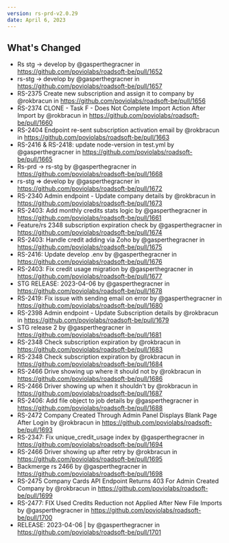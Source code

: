 ```yaml
---
version: rs-prd-v2.0.29
date: April 6, 2023
---
```


## What's Changed
* Rs stg -> develop by @gasperthegracner in https://github.com/poviolabs/roadsoft-be/pull/1652
* rs-stg -> develop by @gasperthegracner in https://github.com/poviolabs/roadsoft-be/pull/1657
* RS-2375 Create new subscription and assign it to company by @rokbracun in https://github.com/poviolabs/roadsoft-be/pull/1656
* RS-2374 CLONE - Task F - Does Not Complete Import Action After Import by @rokbracun in https://github.com/poviolabs/roadsoft-be/pull/1660
* RS-2404 Endpoint re-sent subscription activation email by @rokbracun in https://github.com/poviolabs/roadsoft-be/pull/1663
* RS-2416 & RS-2418: update node-version in test.yml by @gasperthegracner in https://github.com/poviolabs/roadsoft-be/pull/1665
* Rs-prd -> rs-stg by @gasperthegracner in https://github.com/poviolabs/roadsoft-be/pull/1668
* rs-stg => develop by @gasperthegracner in https://github.com/poviolabs/roadsoft-be/pull/1672
* RS-2340 Admin endpoint - Update company details by @rokbracun in https://github.com/poviolabs/roadsoft-be/pull/1673
* RS-2403: Add monthly credits stats logic by @gasperthegracner in https://github.com/poviolabs/roadsoft-be/pull/1661
* Feature/rs 2348 subscription expiration check by @gasperthegracner in https://github.com/poviolabs/roadsoft-be/pull/1674
* RS-2403: Handle credit adding via Zoho by @gasperthegracner in https://github.com/poviolabs/roadsoft-be/pull/1675
* RS-2416: Update develop .env by @gasperthegracner in https://github.com/poviolabs/roadsoft-be/pull/1676
* RS-2403: Fix credit usage migration by @gasperthegracner in https://github.com/poviolabs/roadsoft-be/pull/1677
* STG RELEASE: 2023-04-06 by @gasperthegracner in https://github.com/poviolabs/roadsoft-be/pull/1678
* RS-2419: Fix issue with sending email on error by @gasperthegracner in https://github.com/poviolabs/roadsoft-be/pull/1680
* RS-2398 Admin endpoint - Update Subscription details by @rokbracun in https://github.com/poviolabs/roadsoft-be/pull/1679
* STG release 2 by @gasperthegracner in https://github.com/poviolabs/roadsoft-be/pull/1681
* RS-2348 Check subscription expiration by @rokbracun in https://github.com/poviolabs/roadsoft-be/pull/1683
* RS-2348 Check subscription expiration by @rokbracun in https://github.com/poviolabs/roadsoft-be/pull/1684
* RS-2466 Drive showing up where it should not by @rokbracun in https://github.com/poviolabs/roadsoft-be/pull/1686
* RS-2466 Driver showing up when it shouldn't by @rokbracun in https://github.com/poviolabs/roadsoft-be/pull/1687
* RS-2406: Add file object to job details by @gasperthegracner in https://github.com/poviolabs/roadsoft-be/pull/1688
* RS-2472 Company Created Through Admin Panel Displays Blank Page After Login by @rokbracun in https://github.com/poviolabs/roadsoft-be/pull/1693
* RS-2347: Fix unique_credit_usage index by @gasperthegracner in https://github.com/poviolabs/roadsoft-be/pull/1694
* RS-2466 Driver showing up after retry by @rokbracun in https://github.com/poviolabs/roadsoft-be/pull/1695
* Backmerge rs 2466 by @gasperthegracner in https://github.com/poviolabs/roadsoft-be/pull/1698
* RS-2475 Company Cards API Endpoint Returns 403 For Admin Created Company by @rokbracun in https://github.com/poviolabs/roadsoft-be/pull/1699
* RS-2477: FIX  Used Credits Reduction not Applied After New File Imports by @gasperthegracner in https://github.com/poviolabs/roadsoft-be/pull/1700
* RELEASE: 2023-04-06 | by @gasperthegracner in https://github.com/poviolabs/roadsoft-be/pull/1701
